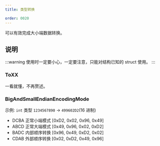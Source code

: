 ```yaml
---
title: 类型转换

order: 0020
---
```


可以有效完成大小端数据转换。

## 说明

:::warning
使用时一定要小心，一定要注意，只能对结构已知的 struct 使用。
:::

### ToXX

一看就懂，不再赘述。

### BigAndSmallEndianEncodingMode

示例: `int` 类型 `1234567890` -> `499602D2`(16 进制)

- DCBA 正常小端模式 [0xD2, 0x02, 0x96, 0x49]
- ABCD 正常大端模式 [0x49, 0x96, 0x02, 0xD2]
- BADC 内部顺序转换 [0x96, 0x49, 0xD2, 0x02]
- CDAB 外部顺序转换 [0x02, 0xD2, 0x49, 0x96]
